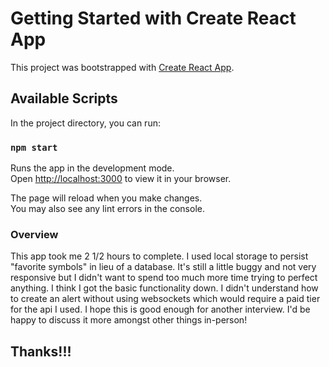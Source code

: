 # Getting Started with Create React App

This project was bootstrapped with
[Create React App](https://github.com/facebook/create-react-app).

## Available Scripts

In the project directory, you can run:

### `npm start`

Runs the app in the development mode.\
Open [http://localhost:3000](http://localhost:3000) to view it in your browser.

The page will reload when you make changes.\
You may also see any lint errors in the console.

### Overview

This app took me 2 1/2 hours to complete. I used local storage to persist
"favorite symbols" in lieu of a database. It's still a little buggy and not very
responsive but I didn't want to spend too much more time trying to perfect
anything. I think I got the basic functionality down. I didn't understand how to
create an alert without using websockets which would require a paid tier for the
api I used. I hope this is good enough for another interview. I'd be happy to
discuss it more amongst other things in-person!

## Thanks!!!
